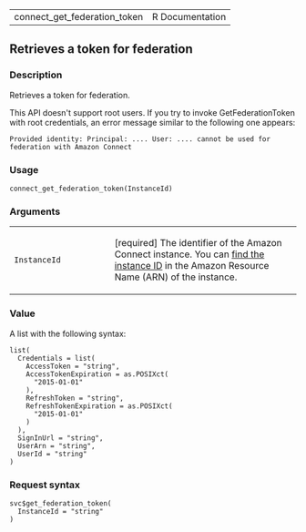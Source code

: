 <table style="width: 100%;">
<tbody>
<tr class="odd">
<td>connect_get_federation_token</td>
<td style="text-align: right;">R Documentation</td>
</tr>
</tbody>
</table>

## Retrieves a token for federation

### Description

Retrieves a token for federation.

This API doesn't support root users. If you try to invoke
GetFederationToken with root credentials, an error message similar to
the following one appears:

`⁠Provided identity: Principal: .... User: .... cannot be used for federation with Amazon Connect⁠`

### Usage

    connect_get_federation_token(InstanceId)

### Arguments

<table>
<colgroup>
<col style="width: 35%" />
<col style="width: 65%" />
</colgroup>
<tbody>
<tr class="odd">
<td><code
id="connect_get_federation_token_:_InstanceId">InstanceId</code></td>
<td><p>[required] The identifier of the Amazon Connect instance. You can
<a
href="https://docs.aws.amazon.com/connect/latest/adminguide/find-instance-arn.html">find
the instance ID</a> in the Amazon Resource Name (ARN) of the
instance.</p></td>
</tr>
</tbody>
</table>

### Value

A list with the following syntax:

    list(
      Credentials = list(
        AccessToken = "string",
        AccessTokenExpiration = as.POSIXct(
          "2015-01-01"
        ),
        RefreshToken = "string",
        RefreshTokenExpiration = as.POSIXct(
          "2015-01-01"
        )
      ),
      SignInUrl = "string",
      UserArn = "string",
      UserId = "string"
    )

### Request syntax

    svc$get_federation_token(
      InstanceId = "string"
    )
